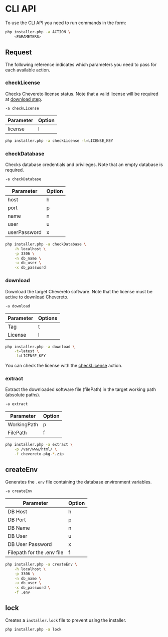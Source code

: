 # CLI API

To use the CLI API you need to run commands in the form:

```sh
php installer.php -a ACTION \
    <PARAMETERS>
```

## Request

The following reference indicates which parameters you need to pass for each available action.

### checkLicense

Checks Chevereto license status. Note that a valid license will be required at [download step](#download).

`-a checkLicense`

| Parameter | Option |
| --------- | ------ |
| license   | l      |

```sh
php installer.php -a checkLicense -l=LICENSE_KEY
```

### checkDatabase

Checks database credentials and privileges. Note that an empty database is required.

`-a checkDatabase`

| Parameter    | Option |
| ------------ | ------ |
| host         | h      |
| port         | p      |
| name         | n      |
| user         | u      |
| userPassword | x      |

```sh
php installer.php -a checkDatabase \
    -h localhost \
    -p 3306 \
    -n db_name \
    -u db_user \
    -x db_password
```

### download

Download the target Chevereto software. Note that the license must be active to download Chevereto.

`-a download`

| Parameter | Options |
| --------- | ------- |
| Tag       | t       |
| License   | l       |

```sh
php installer.php -a download \
    -t=latest \
    -l=LICENSE_KEY
```

You can check the license with the [checkLicense](#checkLicense) action.

### extract

Extract the downloaded software file (filePath) in the target working path (absolute paths).

`-a extract`

| Parameter   | Option |
| ----------- | ------ |
| WorkingPath | p      |
| FilePath    | f      |

```sh
php installer.php -a extract \
    -p /var/www/html/ \
    -f chevereto-pkg-*.zip
```

## createEnv

Generates the `.env` file containing the database environment variables.

`-a createEnv`

| Parameter                  | Option |
| -------------------------- | ------ |
| DB Host                    | h      |
| DB Port                    | p      |
| DB Name                    | n      |
| DB User                    | u      |
| DB User Password           | x      |
| Filepath for the .env file | f      |

```sh
php installer.php -a createEnv \
    -h localhost \
    -p 3306 \
    -n db_name \
    -u db_user \
    -x db_password \
    -f .env
```

## lock

Creates a `installer.lock` file to prevent using the installer.

```sh
php installer.php -a lock
```
